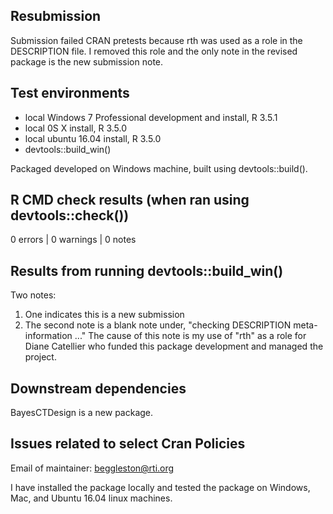 ## Resubmission
Submission failed CRAN pretests because rth was used as a role
in the DESCRIPTION file.  I removed this role and the only
note in the revised package is the new submission note.

## Test environments
* local Windows 7 Professional development and install, R 3.5.1
* local 0S X install, R 3.5.0
* local ubuntu 16.04 install, R 3.5.0
* devtools::build_win()

Packaged developed on Windows machine, built using devtools::build().

## R CMD check results (when ran using devtools::check())
0 errors | 0 warnings | 0 notes

## Results from running devtools::build_win()
Two notes:  
1) One indicates this is a new submission
2) The second note is a blank note under, "checking DESCRIPTION meta-information ..."
   The cause of this note is my use of "rth" as a role for Diane Catellier who
   funded this package development and managed the project.

## Downstream dependencies
BayesCTDesign is a new package.

## Issues related to select Cran Policies
Email of maintainer: beggleston@rti.org

I have installed the package locally and tested the package 
on Windows, Mac, and Ubuntu 16.04 linux machines.